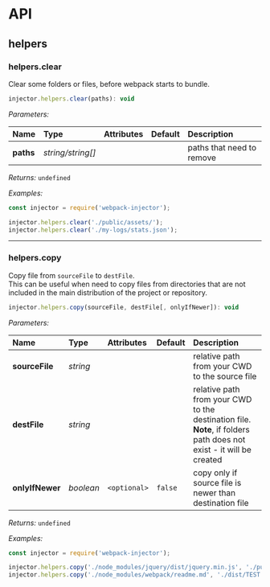 # API

## helpers

### helpers.clear

Clear some folders or files, before webpack starts to bundle.

```js
injector.helpers.clear(paths): void
```

_Parameters:_

| Name       | Type              | Attributes    | Default       | Description               |
| :--------- | :---------------- | :------------ | :------------ | :------------------------ |
| **paths**  | _string/string[]_ |               |               | paths that need to remove |


_Returns:_ `undefined`

_Examples:_

```js
const injector = require('webpack-injector');

injector.helpers.clear('./public/assets/');
injector.helpers.clear('./my-logs/stats.json');
```

---

### helpers.copy

Copy file from `sourceFile` to `destFile`.  
This can be useful when need to copy files from directories 
that are not included in the main distribution of the project or repository.

```js
injector.helpers.copy(sourceFile, destFile[, onlyIfNewer]): void
```

_Parameters:_

| Name            | Type       | Attributes    | Default       | Description |
| :-------------- | :--------- | :------------ | :------------ | :---------- |
| **sourceFile**  | _string_   |               |               | relative path from your CWD to the source file |
| **destFile**    | _string_   |               |               | relative path from your CWD to the destination file. **Note**, if folders path does not exist - it will be created |
| **onlyIfNewer** | _boolean_  | `<optional>`  | `false`       | copy only if source file is newer than destination file |


_Returns:_ `undefined`

_Examples:_

```js
const injector = require('webpack-injector');

injector.helpers.copy('./node_modules/jquery/dist/jquery.min.js', './public/assets/js/vendors/jquery.js', true);
injector.helpers.copy('./node_modules/webpack/readme.md', './dist/TEST.md', true);
```
